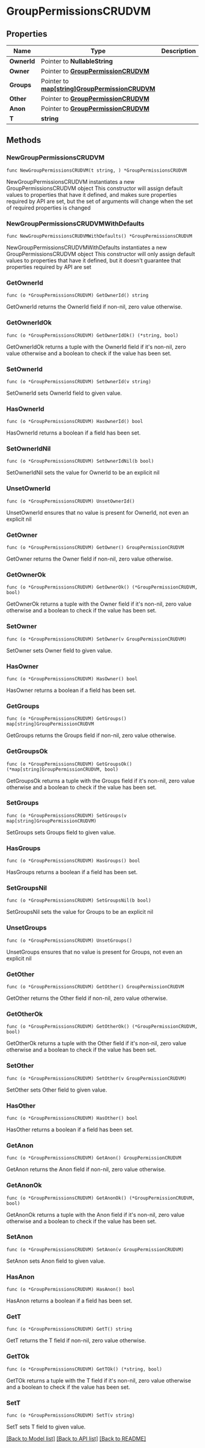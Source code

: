 # GroupPermissionsCRUDVM

## Properties

Name | Type | Description | Notes
------------ | ------------- | ------------- | -------------
**OwnerId** | Pointer to **NullableString** |  | [optional] 
**Owner** | Pointer to [**GroupPermissionCRUDVM**](GroupPermissionCRUDVM.md) |  | [optional] 
**Groups** | Pointer to [**map[string]GroupPermissionCRUDVM**](GroupPermissionCRUDVM.md) |  | [optional] 
**Other** | Pointer to [**GroupPermissionCRUDVM**](GroupPermissionCRUDVM.md) |  | [optional] 
**Anon** | Pointer to [**GroupPermissionCRUDVM**](GroupPermissionCRUDVM.md) |  | [optional] 
**T** | **string** |  | 

## Methods

### NewGroupPermissionsCRUDVM

`func NewGroupPermissionsCRUDVM(t string, ) *GroupPermissionsCRUDVM`

NewGroupPermissionsCRUDVM instantiates a new GroupPermissionsCRUDVM object
This constructor will assign default values to properties that have it defined,
and makes sure properties required by API are set, but the set of arguments
will change when the set of required properties is changed

### NewGroupPermissionsCRUDVMWithDefaults

`func NewGroupPermissionsCRUDVMWithDefaults() *GroupPermissionsCRUDVM`

NewGroupPermissionsCRUDVMWithDefaults instantiates a new GroupPermissionsCRUDVM object
This constructor will only assign default values to properties that have it defined,
but it doesn't guarantee that properties required by API are set

### GetOwnerId

`func (o *GroupPermissionsCRUDVM) GetOwnerId() string`

GetOwnerId returns the OwnerId field if non-nil, zero value otherwise.

### GetOwnerIdOk

`func (o *GroupPermissionsCRUDVM) GetOwnerIdOk() (*string, bool)`

GetOwnerIdOk returns a tuple with the OwnerId field if it's non-nil, zero value otherwise
and a boolean to check if the value has been set.

### SetOwnerId

`func (o *GroupPermissionsCRUDVM) SetOwnerId(v string)`

SetOwnerId sets OwnerId field to given value.

### HasOwnerId

`func (o *GroupPermissionsCRUDVM) HasOwnerId() bool`

HasOwnerId returns a boolean if a field has been set.

### SetOwnerIdNil

`func (o *GroupPermissionsCRUDVM) SetOwnerIdNil(b bool)`

 SetOwnerIdNil sets the value for OwnerId to be an explicit nil

### UnsetOwnerId
`func (o *GroupPermissionsCRUDVM) UnsetOwnerId()`

UnsetOwnerId ensures that no value is present for OwnerId, not even an explicit nil
### GetOwner

`func (o *GroupPermissionsCRUDVM) GetOwner() GroupPermissionCRUDVM`

GetOwner returns the Owner field if non-nil, zero value otherwise.

### GetOwnerOk

`func (o *GroupPermissionsCRUDVM) GetOwnerOk() (*GroupPermissionCRUDVM, bool)`

GetOwnerOk returns a tuple with the Owner field if it's non-nil, zero value otherwise
and a boolean to check if the value has been set.

### SetOwner

`func (o *GroupPermissionsCRUDVM) SetOwner(v GroupPermissionCRUDVM)`

SetOwner sets Owner field to given value.

### HasOwner

`func (o *GroupPermissionsCRUDVM) HasOwner() bool`

HasOwner returns a boolean if a field has been set.

### GetGroups

`func (o *GroupPermissionsCRUDVM) GetGroups() map[string]GroupPermissionCRUDVM`

GetGroups returns the Groups field if non-nil, zero value otherwise.

### GetGroupsOk

`func (o *GroupPermissionsCRUDVM) GetGroupsOk() (*map[string]GroupPermissionCRUDVM, bool)`

GetGroupsOk returns a tuple with the Groups field if it's non-nil, zero value otherwise
and a boolean to check if the value has been set.

### SetGroups

`func (o *GroupPermissionsCRUDVM) SetGroups(v map[string]GroupPermissionCRUDVM)`

SetGroups sets Groups field to given value.

### HasGroups

`func (o *GroupPermissionsCRUDVM) HasGroups() bool`

HasGroups returns a boolean if a field has been set.

### SetGroupsNil

`func (o *GroupPermissionsCRUDVM) SetGroupsNil(b bool)`

 SetGroupsNil sets the value for Groups to be an explicit nil

### UnsetGroups
`func (o *GroupPermissionsCRUDVM) UnsetGroups()`

UnsetGroups ensures that no value is present for Groups, not even an explicit nil
### GetOther

`func (o *GroupPermissionsCRUDVM) GetOther() GroupPermissionCRUDVM`

GetOther returns the Other field if non-nil, zero value otherwise.

### GetOtherOk

`func (o *GroupPermissionsCRUDVM) GetOtherOk() (*GroupPermissionCRUDVM, bool)`

GetOtherOk returns a tuple with the Other field if it's non-nil, zero value otherwise
and a boolean to check if the value has been set.

### SetOther

`func (o *GroupPermissionsCRUDVM) SetOther(v GroupPermissionCRUDVM)`

SetOther sets Other field to given value.

### HasOther

`func (o *GroupPermissionsCRUDVM) HasOther() bool`

HasOther returns a boolean if a field has been set.

### GetAnon

`func (o *GroupPermissionsCRUDVM) GetAnon() GroupPermissionCRUDVM`

GetAnon returns the Anon field if non-nil, zero value otherwise.

### GetAnonOk

`func (o *GroupPermissionsCRUDVM) GetAnonOk() (*GroupPermissionCRUDVM, bool)`

GetAnonOk returns a tuple with the Anon field if it's non-nil, zero value otherwise
and a boolean to check if the value has been set.

### SetAnon

`func (o *GroupPermissionsCRUDVM) SetAnon(v GroupPermissionCRUDVM)`

SetAnon sets Anon field to given value.

### HasAnon

`func (o *GroupPermissionsCRUDVM) HasAnon() bool`

HasAnon returns a boolean if a field has been set.

### GetT

`func (o *GroupPermissionsCRUDVM) GetT() string`

GetT returns the T field if non-nil, zero value otherwise.

### GetTOk

`func (o *GroupPermissionsCRUDVM) GetTOk() (*string, bool)`

GetTOk returns a tuple with the T field if it's non-nil, zero value otherwise
and a boolean to check if the value has been set.

### SetT

`func (o *GroupPermissionsCRUDVM) SetT(v string)`

SetT sets T field to given value.



[[Back to Model list]](../README.md#documentation-for-models) [[Back to API list]](../README.md#documentation-for-api-endpoints) [[Back to README]](../README.md)


